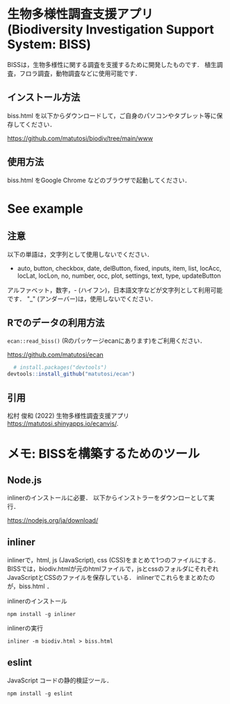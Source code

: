 
# 生物多様性調査支援アプリ (Biodiversity Investigation Support System: BISS)

BISSは，生物多様性に関する調査を支援するために開発したものです．
植生調査，フロラ調査，動物調査などに使用可能です．

## インストール方法

biss.html を以下からダウンロードして，ご自身のパソコンやタブレット等に保存してください．

https://github.com/matutosi/biodiv/tree/main/www


## 使用方法

biss.html をGoogle Chrome などのブラウザで起動してください．

  # See example

## 注意

以下の単語は，文字列として使用しないでください．
  - auto, button, checkbox, date, delButton, fixed, inputs, item, list, locAcc, locLat, locLon, no, number, occ, plot, settings, text, type, updateButton

アルファベット，数字，- (ハイフン)，日本語文字などが文字列として利用可能です．
"_" (アンダーバー)は，使用しないでください．

## Rでのデータの利用方法

`ecan::read_biss()` (Rのパッケージecanにあります)をご利用ください．

https://github.com/matutosi/ecan

``` r
  # install.packages("devtools")
devtools::install_github("matutosi/ecan")
```


## 引用

松村 俊和 (2022) 生物多様性調査支援アプリ <https://matutosi.shinyapps.io/ecanvis/>.

# メモ: BISSを構築するためのツール

## Node.js

inlinerのインストールに必要．
以下からインストラーをダウンローとして実行．

https://nodejs.org/ja/download/

## inliner

inlinerで，html, js (JavaScript), css (CSS)をまとめて1つのファイルにする．
BISSでは，biodiv.htmlが元のhtmlファイルで，jsとcssのフォルダにそれぞれJavaScriptとCSSのファイルを保存している．
inlinerでこれらをまとめたのが，biss.html ．

inlinerのインストール

```
npm install -g inliner
```

inlinerの実行

```
inliner -m biodiv.html > biss.html
```



## eslint

JavaScript コードの静的検証ツール．

```
npm install -g eslint
```
